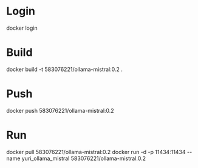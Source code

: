 # Login
docker login

# Build
docker build -t 583076221/ollama-mistral:0.2 .

# Push
docker push 583076221/ollama-mistral:0.2

# Run
docker pull 583076221/ollama-mistral:0.2
docker run -d -p 11434:11434 --name yuri_ollama_mistral 583076221/ollama-mistral:0.2
